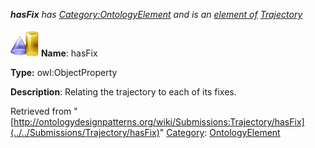 ___hasFix__ has [Category:OntologyElement](../../Category/OntologyElement "Category:OntologyElement") and is an [element of](../../Property/ElementOf "Property:ElementOf") [Trajectory](../../Submissions/Trajectory "Submissions:Trajectory")_


  




[![ObjectProperty](../../images/thumb/c/c3/ObjectProperty.gif/45px-ObjectProperty.gif)](../../Image/ObjectProperty.gif "ObjectProperty")
__Name__: hasFix 


__Type:__ owl:ObjectProperty 


__Description__: Relating the trajectory to each of its fixes. 





Retrieved from "[http://ontologydesignpatterns.org/wiki/Submissions:Trajectory/hasFix](../../Submissions/Trajectory/hasFix)"
 [Category](http://ontologydesignpatterns.org/wiki/Special:Categories "Special:Categories"): [OntologyElement](../../Category/OntologyElement "Category:OntologyElement")